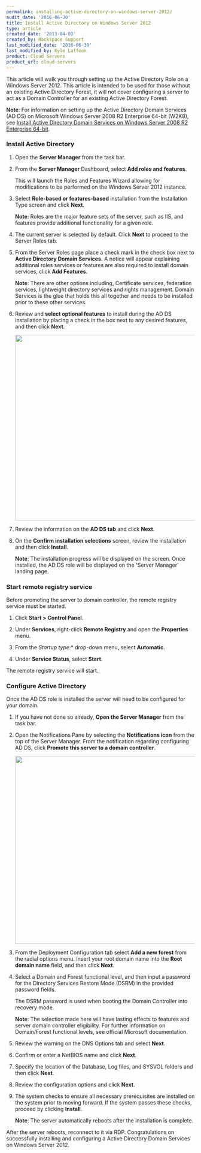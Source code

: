 ```yaml
---
permalink: installing-active-directory-on-windows-server-2012/
audit_date: '2016-06-30'
title: Install Active Directory on Windows Server 2012
type: article
created_date: '2013-04-03'
created_by: Rackspace Support
last_modified_date: '2016-06-30'
last_modified_by: Kyle Laffoon
product: Cloud Servers
product_url: cloud-servers
---
```


This article will walk you through setting up the Active Directory Role
on a Windows Server 2012. This article is intended to be used for those
without an existing Active Directory Forest, it will not cover
configuring a server to act as a Domain Controller for an existing
Active Directory Forest.

**Note**: For information on setting up the Active Directory Domain
Services (AD DS) on Microsoft Windows Server 2008 R2 Enterprise 64-bit (W2K8),
see [Install Active Directory Domain Services on Windows Server 2008 R2 Enterprise 64-bit](/how-to/installing-active-directory-domain-services-on-windows-server-2008-r2-enterprise-64-bit).

### Install Active Directory

1. Open the **Server Manager** from the task bar.

2. From the **Server Manager** Dashboard, select **Add roles and features**.

   This will launch the Roles and Features Wizard allowing for modifications
   to be performed on the Windows Server 2012 instance.

3. Select **Role-based or features-based** installation from the
   Installation Type screen and click **Next**.

   **Note**: Roles are the major feature sets of the server, such as IIS, and
   features provide additional functionality for a given role.

4. The current server is selected by default. Click **Next** to proceed to
   the Server Roles tab.

5. From the Server Roles page place a check mark in the check box next
   to **Active Directory Domain Services.** A notice will appear explaining
   additional roles services or features are also required to install domain
   services, click **Add Features**.

   **Note**: There are other options including, Certificate services,
   federation services, lightweight directory services and rights management.
   Domain Services is the glue that holds this all together and needs to be
   installed prior to these other services.

6. Review and **select optional features** to install during the AD DS
   installation by placing a check in the box next to any desired features,
   and then click **Next**.

   <img src="{% asset_path cloud-servers/installing-active-directory-on-windows-server-2012/features_0.png %}" width="700" height="496" />

7. Review the information on the **AD DS tab** and click **Next**.

8. On the **Confirm installation selections** screen, review the installation
   and then click **Install**.

   **Note**: The installation progress will be displayed on the screen. Once
   installed, the AD DS role will be displayed on the 'Server Manager' landing
   page.

### Start remote registry service

Before promoting the server to domain controller, the remote registry service
must be started.

1. Click **Start > Control Panel**.

2. Under **Services**, right-click **Remote Registry** and open the
   **Properties** menu.

3. From the *Startup type:** drop-down menu, select **Automatic**.

4. Under **Service Status**, select **Start**.

The  remote registry service will start.

### Configure Active Directory

Once the AD DS role is installed the server will need to be configured
for your domain.

1. If you have not done so already, **Open the Server Manager**
from the task bar.

2. Open the Notifications Pane by selecting the **Notifications
icon** from the top of the Server Manager. From the notification
regarding configuring AD DS, click **Promote this server to a domain
controller**.

   <img src="{% asset_path cloud-servers/installing-active-directory-on-windows-server-2012/promote.png %}" width="705" height="502" />

3. From the Deployment Configuration tab select **Add a new forest**
from the radial options menu. Insert your root domain name into the
**Root domain name** field, and then click **Next**.

4. Select a Domain and Forest functional level, and then input a password for the Directory Services Restore Mode (DSRM) in the provided password fields.

   The DSRM password is used when booting the Domain Controller into recovery mode.

   **Note**: The selection made here will have lasting effects to features and server domain controller eligibility. For further information on Domain/Forest functional levels, see official Microsoft documentation.

5. Review the warning on the DNS Options tab and select **Next**.

6. Confirm or enter a NetBIOS name and click **Next**.

7. Specify the location of the Database, Log files, and SYSVOL folders
and then click **Next**.

8. Review the configuration options and click **Next**.

9. The system checks to ensure all necessary prerequisites are
installed on the system prior to moving forward. If the system passes
these checks, proceed by clicking **Install**.

   **Note**: The server automatically reboots after the installation is complete.

After the server reboots, reconnect to it via RDP. Congratulations
on successfully installing and configuring a Active Directory Domain
Services on Windows Server 2012.
